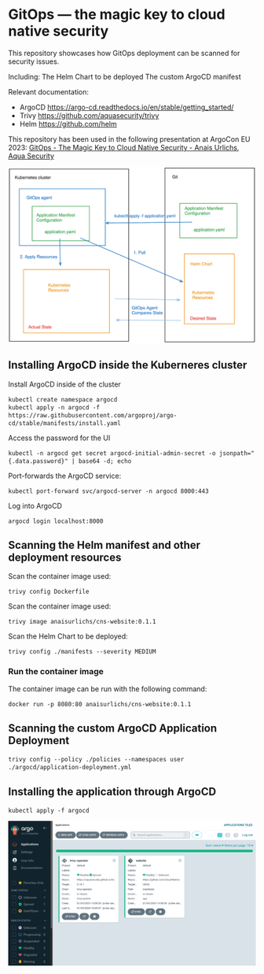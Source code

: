 # GitOps — the magic key to cloud native security

This repository showcases how GitOps deployment can be scanned for security issues.

Including:
The Helm Chart to be deployed
The custom ArgoCD manifest

Relevant documentation:
* ArgoCD https://argo-cd.readthedocs.io/en/stable/getting_started/
* Trivy https://github.com/aquasecurity/trivy
* Helm https://github.com/helm 

This repository has been used in the following presentation at ArgoCon EU 2023:
[GitOps - The Magic Key to Cloud Native Security - Anais Urlichs, Aqua Security](https://youtu.be/nGcvPAQdpVg)

![](assets/ArgoCD.png)

## Installing ArgoCD inside the Kuberneres cluster

Install ArgoCD inside of the cluster

```
kubectl create namespace argocd
kubectl apply -n argocd -f https://raw.githubusercontent.com/argoproj/argo-cd/stable/manifests/install.yaml
```

Access the password for the UI
```
kubectl -n argocd get secret argocd-initial-admin-secret -o jsonpath="{.data.password}" | base64 -d; echo
```

Port-forwards the ArgoCD service:
```
kubectl port-forward svc/argocd-server -n argocd 8000:443
```

Log into ArgoCD
```
argocd login localhost:8000
```

## Scanning the Helm manifest and other deployment resources

Scan the container image used:
```
trivy config Dockerfile
```

Scan the container image used:
```
trivy image anaisurlichs/cns-website:0.1.1
```

Scan the Helm Chart to be deployed:
```
trivy config ./manifests --severity MEDIUM
```

### Run the container image

The container image can be run with the following command:

```
docker run -p 8080:80 anaisurlichs/cns-website:0.1.1
```

## Scanning the custom ArgoCD Application Deployment

```
trivy config --policy ./policies --namespaces user ./argocd/application-deployment.yml
```

## Installing the application through ArgoCD

```
kubectl apply -f argocd
```

![](assets/argoUI.png)

